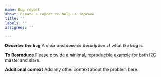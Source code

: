 ```yaml
---
name: Bug report
about: Create a report to help us improve
title: ''
labels: ''
assignees: ''

---
```


**Describe the bug**
A clear and concise description of what the bug is.

**To Reproduce**
Please provide a [minimal, reproducible example](https://stackoverflow.com/help/minimal-reproducible-example) for both I2C master and slave.

**Additional context**
Add any other context about the problem here.
